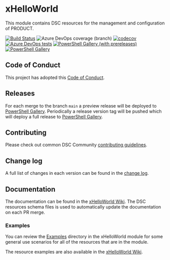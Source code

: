 # xHelloWorld

<!-- Update what the product or function is called /-->
This module contains DSC resources for the management and
configuration of PRODUCT.

<!-- Update with the correct definition number - replace 9999 with the definition number for the pipeline /-->
[![Build Status](https://dev.azure.com/dsccommunity/xHelloWorld/_apis/build/status/dsccommunity.xHelloWorld?branchName=main)](https://dev.azure.com/dsccommunity/xHelloWorld/_build/latest?definitionId=9999&branchName=main)
![Azure DevOps coverage (branch)](https://img.shields.io/azure-devops/coverage/dsccommunity/xHelloWorld/9999/main)
[![codecov](https://codecov.io/gh/dsccommunity/xHelloWorld/branch/main/graph/badge.svg)](https://codecov.io/gh/dsccommunity/xHelloWorld)
[![Azure DevOps tests](https://img.shields.io/azure-devops/tests/dsccommunity/xHelloWorld/9999/main)](https://dsccommunity.visualstudio.com/xHelloWorld/_test/analytics?definitionId=9999&contextType=build)
[![PowerShell Gallery (with prereleases)](https://img.shields.io/powershellgallery/vpre/xHelloWorld?label=xHelloWorld%20Preview)](https://www.powershellgallery.com/packages/xHelloWorld/)
[![PowerShell Gallery](https://img.shields.io/powershellgallery/v/xHelloWorld?label=xHelloWorld)](https://www.powershellgallery.com/packages/xHelloWorld/)

## Code of Conduct

This project has adopted this [Code of Conduct](CODE_OF_CONDUCT.md).

## Releases

For each merge to the branch `main` a preview release will be
deployed to [PowerShell Gallery](https://www.powershellgallery.com/).
Periodically a release version tag will be pushed which will deploy a
full release to [PowerShell Gallery](https://www.powershellgallery.com/).

## Contributing

Please check out common DSC Community [contributing guidelines](https://dsccommunity.org/guidelines/contributing).

## Change log

A full list of changes in each version can be found in the [change log](CHANGELOG.md).

## Documentation

The documentation can be found in the [xHelloWorld Wiki](https://github.com/dsccommunity/xHelloWorld/wiki).
The DSC resources schema files is used to automatically update the
documentation on each PR merge.

### Examples

You can review the [Examples](/source/Examples) directory in the xHelloWorld module
for some general use scenarios for all of the resources that are in the module.

The resource examples are also available in the [xHelloWorld Wiki](https://github.com/dsccommunity/xHelloWorld/wiki).

